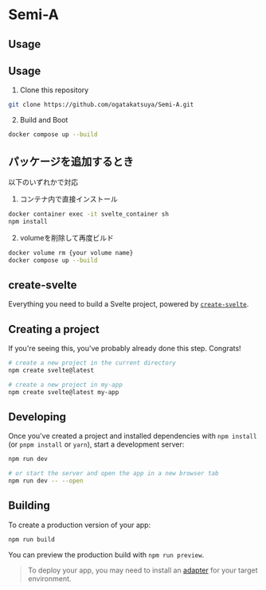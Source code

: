 # Semi-A

## Usage

## Usage
1. Clone this repository
```sh
git clone https://github.com/ogatakatsuya/Semi-A.git
```
2. Build and Boot
```sh
docker compose up --build
```

## パッケージを追加するとき
以下のいずれかで対応
1. コンテナ内で直接インストール
```sh
docker container exec -it svelte_container sh
npm install
```
2. volumeを削除して再度ビルド
```sh
docker volume rm {your volume name}
docker compose up --build
```

## create-svelte

Everything you need to build a Svelte project, powered by [`create-svelte`](https://github.com/sveltejs/kit/tree/main/packages/create-svelte).

## Creating a project

If you're seeing this, you've probably already done this step. Congrats!

```bash
# create a new project in the current directory
npm create svelte@latest

# create a new project in my-app
npm create svelte@latest my-app
```

## Developing

Once you've created a project and installed dependencies with `npm install` (or `pnpm install` or `yarn`), start a development server:

```bash
npm run dev

# or start the server and open the app in a new browser tab
npm run dev -- --open
```

## Building

To create a production version of your app:

```bash
npm run build
```

You can preview the production build with `npm run preview`.

> To deploy your app, you may need to install an [adapter](https://kit.svelte.dev/docs/adapters) for your target environment.
